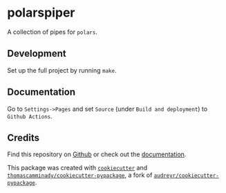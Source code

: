 # polarspiper
A collection of pipes for `polars`.


## Development

Set up the full project by running `make`.

## Documentation
Go to `Settings->Pages` and set `Source` (under `Build and deployment`) to `Github Actions`.


## Credits
Find this repository on [Github](https://github.com/thomascamminady/piper) or check out the [documentation](https://thomascamminady.github.io/piper).

This package was created with [`cookiecutter`](https://github.com/audreyr/cookiecutter) and [`thomascamminady/cookiecutter-pypackage`](https://github.com/thomascamminady/cookiecutter-pypackage), a fork of [`audreyr/cookiecutter-pypackage`](https://github.com/audreyr/cookiecutter-pypackage).
